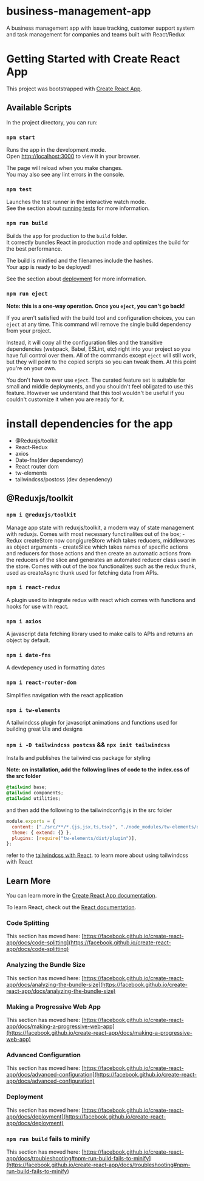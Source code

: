 # business-management-app

A business management app with issue tracking, customer support system and task management for companies and teams built with React/Redux

# Getting Started with Create React App

This project was bootstrapped with [Create React App](https://github.com/facebook/create-react-app).

## Available Scripts

In the project directory, you can run:

### `npm start`

Runs the app in the development mode.\
Open [http://localhost:3000](http://localhost:3000) to view it in your browser.

The page will reload when you make changes.\
You may also see any lint errors in the console.

### `npm test`

Launches the test runner in the interactive watch mode.\
See the section about [running tests](https://facebook.github.io/create-react-app/docs/running-tests) for more information.

### `npm run build`

Builds the app for production to the `build` folder.\
It correctly bundles React in production mode and optimizes the build for the best performance.

The build is minified and the filenames include the hashes.\
Your app is ready to be deployed!

See the section about [deployment](https://facebook.github.io/create-react-app/docs/deployment) for more information.

### `npm run eject`

**Note: this is a one-way operation. Once you `eject`, you can't go back!**

If you aren't satisfied with the build tool and configuration choices, you can `eject` at any time. This command will remove the single build dependency from your project.

Instead, it will copy all the configuration files and the transitive dependencies (webpack, Babel, ESLint, etc) right into your project so you have full control over them. All of the commands except `eject` will still work, but they will point to the copied scripts so you can tweak them. At this point you're on your own.

You don't have to ever use `eject`. The curated feature set is suitable for small and middle deployments, and you shouldn't feel obligated to use this feature. However we understand that this tool wouldn't be useful if you couldn't customize it when you are ready for it.

# install dependencies for the app

- @Reduxjs/toolkit
- React-Redux
- axios
- Date-fns(dev dependency)
- React router dom
- tw-elements
- tailwindcss/postcss (dev dependency)

## @Reduxjs/toolkit

### `npm i @reduxjs/toolkit`

Manage app state with reduxjs/toolkit, a modern way of state management with reduxjs.
Comes with most necessary functinalites out of the box; - Redux createStore now congigureStore which takes reducers, middlewares as object arguments - createSlice which takes names of specific actions and reducers for those actions and then create an automatic actions from the reducers of the slice and generates an automated reducer class used in the store.
Comes with out of the box functionalites such as the redux thunk, used as createAsync thunk used for fetching data from APIs.

### `npm i react-redux`

A plugin used to integrate redux with react which comes with functions and hooks for use with react.

### `npm i axios`

A javascript data fetching library used to make calls to APIs and returns an object by default.

### `npm i date-fns`

A devdepency used in formatting dates

### `npm i react-router-dom`

Simplifies navigation with the react application

### `npm i tw-elements`

A tailwindcss plugin for javascript animations and functions used for building great UIs and designs

### `npm i -D tailwindcss postcss` && `npx init tailwindcss`

Installs and publishes the tailwind css package for styling

**Note: on installation, add the following lines of code to the index.css of the src folder**

```css
@tailwind base;
@tailwind components;
@tailwind utilities;
```

and then add the following to the tailwindconfig.js in the src folder

```js
module.exports = {
  content: ["./src/**/*.{js,jsx,ts,tsx}", "./node_modules/tw-elements/dist/js/**/*.js"],
  theme: { extend: {} },
  plugins: [require("tw-elements/dist/plugin")],
};
```

refer to the [tailwindcss with React](https://tailwindcss.com/docs/guides/create-react-app).
to learn more about using tailwindcss with React

## Learn More

You can learn more in the [Create React App documentation](https://facebook.github.io/create-react-app/docs/getting-started).

To learn React, check out the [React documentation](https://reactjs.org/).

### Code Splitting

This section has moved here: [https://facebook.github.io/create-react-app/docs/code-splitting](https://facebook.github.io/create-react-app/docs/code-splitting)

### Analyzing the Bundle Size

This section has moved here: [https://facebook.github.io/create-react-app/docs/analyzing-the-bundle-size](https://facebook.github.io/create-react-app/docs/analyzing-the-bundle-size)

### Making a Progressive Web App

This section has moved here: [https://facebook.github.io/create-react-app/docs/making-a-progressive-web-app](https://facebook.github.io/create-react-app/docs/making-a-progressive-web-app)

### Advanced Configuration

This section has moved here: [https://facebook.github.io/create-react-app/docs/advanced-configuration](https://facebook.github.io/create-react-app/docs/advanced-configuration)

### Deployment

This section has moved here: [https://facebook.github.io/create-react-app/docs/deployment](https://facebook.github.io/create-react-app/docs/deployment)

### `npm run build` fails to minify

This section has moved here: [https://facebook.github.io/create-react-app/docs/troubleshooting#npm-run-build-fails-to-minify](https://facebook.github.io/create-react-app/docs/troubleshooting#npm-run-build-fails-to-minify)
